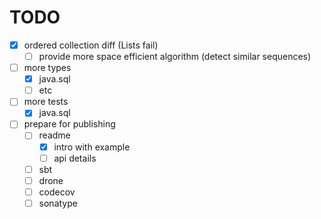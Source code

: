# TODO
- [x] ordered collection diff (Lists fail)
    - [ ] provide more space efficient algorithm (detect similar sequences)
- [ ] more types
  - [x] java.sql
  - [ ] etc
- [ ] more tests
  - [x] java.sql
- [ ] prepare for publishing
  - [ ] readme
    - [x] intro with example
    - [ ] api details
  - [ ] sbt
  - [ ] drone
  - [ ] codecov
  - [ ] sonatype